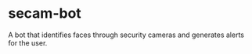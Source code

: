 # secam-bot
A bot that identifies faces through security cameras and generates alerts for the user.
